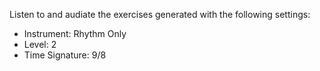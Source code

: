 Listen to and audiate the exercises generated with the following settings:

* Instrument: Rhythm Only
* Level: 2
* Time Signature: 9/8